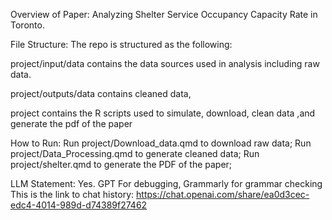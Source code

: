 Overview of Paper:
Analyzing Shelter Service Occupancy Capacity Rate in Toronto.

File Structure:
The repo is structured as the following:

project/input/data contains the data sources used in analysis including raw data.

project/outputs/data contains cleaned data,

project contains the R scripts used to simulate, download, clean data ,and generate the pdf of the paper

How to Run:
Run project/Download_data.qmd to download raw data;
Run project/Data_Processing.qmd to generate cleaned data;
Run project/shelter.qmd to generate the PDF of the paper;

LLM Statement: Yes. GPT For debugging, Grammarly for grammar checking
This is the link to chat history: https://chat.openai.com/share/ea0d3cec-edc4-4014-989d-d74389f27462
